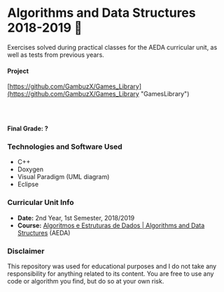 # Algorithms and Data Structures 2018-2019 :file_folder:

Exercises solved during practical classes for the AEDA curricular unit, as well as tests from previous years.

#### Project
[https://github.com/GambuzX/Games_Library](https://github.com/GambuzX/Games_Library "GamesLibrary")

<br><br>

**Final Grade: ?**

### Technologies and Software Used
* C++
* Doxygen
* Visual Paradigm (UML diagram)
* Eclipse

### Curricular Unit Info
* **Date:** 2nd Year, 1st Semester, 2018/2019
* **Course:** [Algoritmos e Estruturas de Dados | Algorithms and Data Structures](https://sigarra.up.pt/feup/en/UCURR_GERAL.FICHA_UC_VIEW?pv_ocorrencia_id=419991 "AEDA") (AEDA)

### Disclaimer
This repository was used for educational purposes and I do not take any responsibility for anything related to its content. You are free to use any code or algorithm you find, but do so at your own risk.
